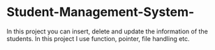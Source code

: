 # Student-Management-System-
In this project you can insert, delete and update the information of the students.  In this project I use function, pointer, file handling etc.
